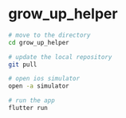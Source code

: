 # grow_up_helper

```bash
# move to the directory
cd grow_up_helper

# update the local repository
git pull

# open ios simulator
open -a simulator

# run the app
flutter run
```
